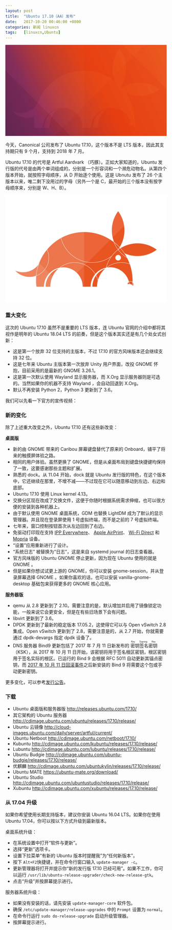 ```yaml
---
layout: post
title:	"Ubuntu 17.10（AA）发布"
date:	2017-10-20 00:46:00 +0800 
categories:	新闻 linuxcn 
tags:	[linuxcn,Ubuntu]
---
```



![](/Asserts/Images/album/201710/19/231242bhki55gchkis1cv5.png)


今天，Canonical 公司发布了 Ubuntu 17.10，这个版本不是 LTS 版本，因此其支持期只有 9 个月，支持到 2018 年 7 月。


Ubuntu 17.10 的代号是 Artful Aardvark （巧豚）。正如大家知道的，Ubuntu 发行版的代号是由两个单词组成的，分别是一个形容词和一个濒危动物名。从第四个版本开始，就按照字母顺序，从 D 开始逐个使用。这是 Ubnutu 发布了 26 个主版本以来，唯二剩下没用过的字母（另外一个是 C，最开始的三个版本没有按字母顺序来，分别是 W、H、B）。


![Artful Aardvark （巧豚）](/Asserts/Images/album/201710/19/231556xi8bbdoow6ffvvt7.jpg)


### 重大变化


这次的 Ubuntu 17.10 虽然不是重要的 LTS 版本，连 Ubuntu 官网的介绍中都将其视作是明年的 Ubuntu 18.04 LTS 的前奏，但是这个版本其实还是有几个处女式创新：


* 这是第一个放弃 32 位支持的主版本，不过 17.10 的官方风味版本还会继续支持 32 位。
* 这是七年来 Ubuntu 主版本第一次放弃 Unity 用户界面，改投 GNOME 怀抱，目前采用的是最新的 GNOME 3.26.1。
* 这是第一次默认使用 Wayland 显示服务器，而 X.Org 显示服务器则是可选的。当然如果你的机器不支持 Wayland ，会自动回退到 X.Org。
* 默认不再安装 Python 2，Python 3 更新到了 3.6。


我们可以先看一下官方的宣传视频：






### 新的变化


除了上述重大改变之外，Ubuntu 17.10 还有这些新改变：


**桌面版**


* 新的由 GNOME 带来的 Caribou 屏幕键盘替代了原来的 Onboard，铺平了将来的触摸屏体验之路。
* 相同的用户体验。虽然更换了 GNOME，但是从桌面布局到键盘快捷键均保持了一致，这要感谢那些主题和扩展。
* 熟悉的 dock。从 11.04 开始，dock 就是 Ubuntu 发行版的特色，在这个版本中，它还继续在那里，不增不减——不过现在它可以随意移动到左边、右边和底部。
* Ubuntu 17.10 使用 Linux kernel 4.13。
* 交换分区现在改成了交换文件，这便于你随时根据系统需求伸缩，也可以很方便的安装到各种机器上。
* 由于默认使用 GNOME 桌面系统，GDM 也替换 LightDM 成为了默认的显示管理器。并且现在登录屏使用 1 号虚拟终端，而不是之前的 7 号虚拟终端。
* 七年来，窗口控制按钮首次从左边回到了右边。
* 免驱动打印现在支持 [IPP Everywhere](http://www.pwg.org/dynamo/eveprinters.php)、 [Apple AirPrint](https://support.apple.com/en-us/HT201311)、 [Wi-Fi Direct](https://www.wi-fi.org/discover-wi-fi/wi-fi-direct) 和 [Mopria](http://mopria.org/) 设备。
* “设置”应用重新进行了设计。
* “系统日志” 被替换为“日志”，这是来自 systemd journal 的日志查看器。
* 官方风味版的 Ubuntu GNOME 停止更新，因为现在 Ubuntu 使用的就是 GNOME 。
* 但是如果你想试试更上游的 GNOME，你可以安装 gnome-session，并从登录屏幕选择 GNOME 。如果你喜欢的话，也可以安装 vanilla-gnome-desktop 基础包来获得更多的 GNOME 核心应用。


**服务器版**


* qemu 从 2.8 更新到了 2.10。需要注意的是，默认增加并启用了镜像锁定功能，一般来说它会更安全，但是在有些旧场景下会有问题。
* libvirt 更新到了 3.6。
* DPDK 更新到了最新的稳定版本 17.05.2，这使得它可以与 Open vSwitch 2.8 集成。Open vSwitch 更新到了 2.8，需要注意是的，从 2.7 开始，你就需要通过 dpdk-devargs 指定 dpdk 设备了。
* DNS 服务器 Bind9 更新包括了 2017 年 7 月 11 日新发布的<ruby> 密钥签名密钥 <rp>  （ </rp> <rt>  Key Signing Key </rt> <rp>  ） </rp></ruby>（KSK），从 2017 年 10 月 11 日开始，该密钥将用于签名根区密钥，根区密钥用于签名实际的根区。已运行的 Bind 9 会根据 RFC 5011 自动更新其锚点密钥，而 [2017 年 10 月 11 日回滚事件](https://www.icann.org/resources/pages/ksk-rollover/)之后新安装的 Bind 9 将需要这个包或手动更新密钥。


更多变化，可以参考[发行公告](https://wiki.ubuntu.com/ArtfulAardvark/ReleaseNotes)。


### 下载


* Ubuntu 桌面版和服务器版 <http://releases.ubuntu.com/17.10/>
* 其它架构的 Ubuntu 服务器 <http://cdimage.ubuntu.com/ubuntu/releases/17.10/release/>
* Ubuntu 云镜像 <http://cloud-images.ubuntu.com/daily/server/artful/current/>
* Ubuntu Netboot <http://cdimage.ubuntu.com/netboot/17.10/>
* Kubuntu <http://cdimage.ubuntu.com/kubuntu/releases/17.10/release/>
* Lubuntu <http://cdimage.ubuntu.com/lubuntu/releases/17.10/release/>
* Ubuntu Budgie <http://cdimage.ubuntu.com/ubuntu-budgie/releases/17.10/release/>
* 优麒麟 <http://cdimage.ubuntu.com/ubuntukylin/releases/17.10/release/>
* Ubuntu MATE <https://ubuntu-mate.org/download/>
* Ubuntu Studio <http://cdimage.ubuntu.com/ubuntustudio/releases/17.10/release/>
* Xubuntu <http://cdimage.ubuntu.com/xubuntu/releases/17.10/release/>


### 从 17.04 升级


如果你希望使用长期支持版本，建议你安装 Ubuntu 16.04 LTS。如果你在使用 Ubuntu 17.04，你可以按以下方式升级到最新版本。


桌面系统升级：


* 在系统设置中打开“软件与更新”。
* 选择“更新”选项卡。
* 设置下拉菜单“有新的 Ubuntu 版本时提醒我”为“任何新版本”。
* 按下 `Alt+F2`快捷键，并在命令行窗口输入 `update-manager -c`。
* 更新管理器将打开并提示你“新的发行版 17.10 已经可用”。如果不工作，你可以运行 `/usr/lib/ubuntu-release-upgrader/check-new-release-gtk`。
* 点击“升级”并按屏幕提示进行。


服务器系统升级：


* 如果没有安装的话，请先安装 `update-manager-core` 软件包。
* 确保 `/etc/update-manager/release-upgrades` 中的 `Prompt` 设置为 `normal`。
* 在命令行运行 `sudo do-release-upgrade` 启动升级管理器。
* 按屏幕提示进行。
